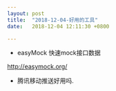 ```yaml
---
layout: post
title:  "2018-12-04-好用的工具"
date:   2018-12-04 12:11:30 +0800

---
```


* easyMock 快速mock接口数据

http://easymock.org/

* 腾讯移动推送好用吗.




